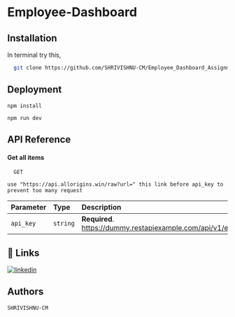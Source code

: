 
# Employee-Dashboard



## Installation

In terminal try this,

```bash
  git clone https://github.com/SHRIVISHNU-CM/Employee_Dashboard_Assignment
```
## Deployment


```
npm install
```
```
npm run dev
```
## API Reference

#### Get all items

```http
  GET 
```
```
use "https://api.allorigins.win/raw?url=" this link before api_key to prevent too many request
```

| Parameter | Type     | Description                |
| :-------- | :------- | :------------------------- |
| `api_key` | `string` | **Required**. https://dummy.restapiexample.com/api/v1/employees |

## 🔗 Links

[![linkedin](https://img.shields.io/badge/linkedin-0A66C2?style=for-the-badge&logo=linkedin&logoColor=white)](https://www.linkedin.com/in/shrivishnu-cm-070b78274/)


## Authors

 `SHRIVISHNU-CM`

